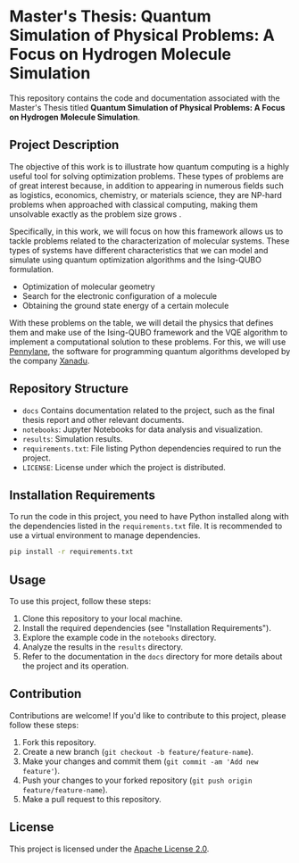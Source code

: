 # Master's Thesis: Quantum Simulation of Physical Problems: A Focus on Hydrogen Molecule Simulation

This repository contains the code and documentation associated with the Master's Thesis titled **Quantum Simulation of Physical Problems: A Focus on Hydrogen Molecule Simulation**.

## Project Description

The objective of this work is to illustrate how quantum computing is a highly useful tool for solving optimization problems. These types of problems are of great interest because, in addition to appearing in numerous fields such as logistics, economics, chemistry, or materials science, they are NP-hard problems when approached with classical computing, making them unsolvable exactly as the problem size grows .

Specifically, in this work, we will focus on how this framework allows us to tackle problems related to the characterization of molecular systems. These types of systems have different characteristics that we can model and simulate using quantum optimization algorithms and the Ising-QUBO formulation.

- Optimization of molecular geometry
- Search for the electronic configuration of a molecule
- Obtaining the ground state energy of a certain molecule

With these problems on the table, we will detail the physics that defines them and make use of the Ising-QUBO framework and the VQE algorithm to implement a computational solution to these problems. For this, we will use [Pennylane](https://pennylane.ai/), the software for programming quantum algorithms developed by the company [Xanadu](https://xanadu.ai/).


## Repository Structure

- `docs` Contains documentation related to the project, such as the final thesis report and other relevant documents.
- `notebooks`: Jupyter Notebooks for data analysis and visualization.
- `results`: Simulation results.
- `requirements.txt`: File listing Python dependencies required to run the project.
- `LICENSE`: License under which the project is distributed.

## Installation Requirements

To run the code in this project, you need to have Python installed along with the dependencies listed in the `requirements.txt` file. It is recommended to use a virtual environment to manage dependencies.

```bash
pip install -r requirements.txt
``` 
## Usage

To use this project, follow these steps:

1. Clone this repository to your local machine.
2. Install the required dependencies (see "Installation Requirements").
3. Explore the example code in the `notebooks` directory.
4. Analyze the results in the `results` directory.
5. Refer to the documentation in the `docs` directory for more details about the project and its operation.

## Contribution

Contributions are welcome! If you'd like to contribute to this project, please follow these steps:

1. Fork this repository.
2. Create a new branch (`git checkout -b feature/feature-name`).
3. Make your changes and commit them (`git commit -am 'Add new feature'`).
4. Push your changes to your forked repository (`git push origin feature/feature-name`).
5. Make a pull request to this repository.

## License

This project is licensed under the [Apache License 2.0](https://www.apache.org/licenses/LICENSE-2.0).
